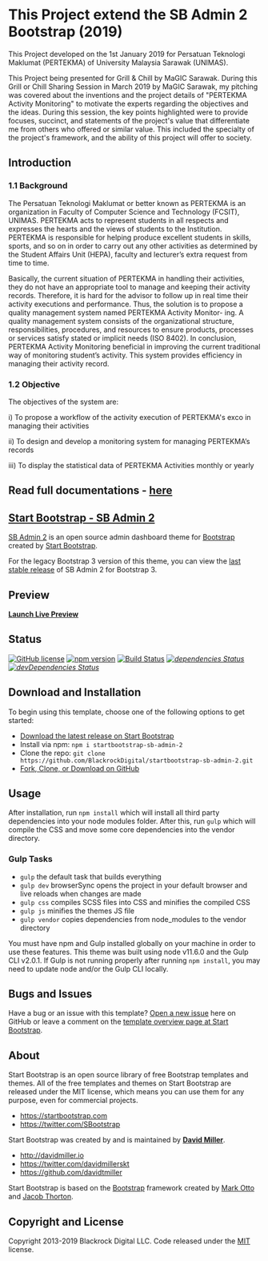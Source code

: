 # This Project extend the SB Admin 2 Bootstrap (2019)
This Project developed on the 1st January 2019 for Persatuan Teknologi Maklumat (PERTEKMA) of University Malaysia Sarawak (UNIMAS).


This Project being presented for Grill & Chill by MaGIC Sarawak. During this Grill or Chill Sharing Session in March 2019 by MaGIC Sarawak, my pitching was covered about the inventions and the project details of "PERTEKMA Activity Monitoring" to motivate the experts regarding the objectives and the ideas. During this session, the key points highlighted were to provide focuses, succinct, and statements of the project's value that differentiate me from others who offered or similar value. This included the specialty of the project's framework, and the ability of this project will offer to society. 


## Introduction
### 1.1 Background
The Persatuan Teknologi Maklumat or better known as PERTEKMA is an organization in Faculty of Computer Science and Technology (FCSIT), UNIMAS. PERTEKMA acts to represent students in all respects and expresses the hearts and the views of students to the Institution. PERTEKMA is responsible for helping produce excellent students in skills, sports, and so on in order to carry out any other activities as determined by the Student Affairs Unit (HEPA), faculty and lecturer’s extra request from time to time.


Basically, the current situation of PERTEKMA in handling their activities, they do not have an appropriate tool to manage and keeping their activity records. Therefore, it is hard for the advisor to follow up in real time their activity executions and performance. Thus, the solution is to propose a quality management system named PERTEKMA Activity Monitor- ing. A quality management system consists of the organizational structure, responsibilities, procedures, and resources to ensure products, processes or services satisfy stated or implicit needs (ISO 8402). In conclusion, PERTEKMA Activity Monitoring beneficial in improving the current traditional way of monitoring student’s activity. This system provides efficiency in managing their activity record.

### 1.2 Objective
The objectives of the system are:

i) To propose a workflow of the activity execution of PERTEKMA's exco in managing their activities

ii) To design and develop a monitoring system for managing PERTEKMA’s records

iii) To display the statistical data of PERTEKMA Activities monthly or yearly


## Read full documentations - [here](https://github.com/sulaihasubi/pertekma-activity-monitoring/blob/main/PERTEKMA%20Activity%20Monitoring-Thesis.pdf)

## [Start Bootstrap - SB Admin 2](https://startbootstrap.com/template-overviews/sb-admin-2/)

[SB Admin 2](https://startbootstrap.com/template-overviews/sb-admin-2/) is an open source admin dashboard theme for [Bootstrap](http://getbootstrap.com/) created by [Start Bootstrap](http://startbootstrap.com/).

For the legacy Bootstrap 3 version of this theme, you can view the [last stable release](https://github.com/BlackrockDigital/startbootstrap-sb-admin-2/releases/tag/v3.3.7%2B1) of SB Admin 2 for Bootstrap 3.

## Preview

<!-- [![SB Admin 2 Preview](https://startbootstrap.com/assets/img/templates/sb-admin-2.jpg)](https://blackrockdigital.github.io/startbootstrap-sb-admin-2/) -->
<!-- 
**[Launch Live Preview](https://blackrockdigital.github.io/startbootstrap-sb-admin-2/)** -->

**[Launch Live Preview](https://startbootstrap.com/previews/sb-admin-2)**

## Status

[![GitHub license](https://img.shields.io/badge/license-MIT-blue.svg)](https://raw.githubusercontent.com/BlackrockDigital/startbootstrap-sb-admin-2/master/LICENSE)
[![npm version](https://img.shields.io/npm/v/startbootstrap-sb-admin-2.svg)](https://www.npmjs.com/package/startbootstrap-sb-admin-2)
[![Build Status](https://travis-ci.org/BlackrockDigital/startbootstrap-sb-admin-2.svg?branch=master)](https://travis-ci.org/BlackrockDigital/startbootstrap-sb-admin-2)
_[![dependencies Status](https://david-dm.org/BlackrockDigital/startbootstrap-sb-admin-2/status.svg)](https://david-dm.org/BlackrockDigital/startbootstrap-sb-admin-2)
[![devDependencies Status](https://david-dm.org/BlackrockDigital/startbootstrap-sb-admin-2/dev-status.svg)](https://david-dm.org/BlackrockDigital/startbootstrap-sb-admin-2?type=dev)_

## Download and Installation

To begin using this template, choose one of the following options to get started:

-   [Download the latest release on Start Bootstrap](https://startbootstrap.com/template-overviews/sb-admin-2/)
-   Install via npm: `npm i startbootstrap-sb-admin-2`
-   Clone the repo: `git clone https://github.com/BlackrockDigital/startbootstrap-sb-admin-2.git`
-   [Fork, Clone, or Download on GitHub](https://github.com/BlackrockDigital/startbootstrap-sb-admin-2)

## Usage

After installation, run `npm install` which will install all third party dependencies into your node modules folder. After this, run `gulp` which will compile the CSS and move some core dependencies into the vendor directory.

### Gulp Tasks

-   `gulp` the default task that builds everything
-   `gulp dev` browserSync opens the project in your default browser and live reloads when changes are made
-   `gulp css` compiles SCSS files into CSS and minifies the compiled CSS
-   `gulp js` minifies the themes JS file
-   `gulp vendor` copies dependencies from node_modules to the vendor directory

You must have npm and Gulp installed globally on your machine in order to use these features. This theme was built using node v11.6.0 and the Gulp CLI v2.0.1. If Gulp is not running properly after running `npm install`, you may need to update node and/or the Gulp CLI locally.

## Bugs and Issues

Have a bug or an issue with this template? [Open a new issue](https://github.com/BlackrockDigital/startbootstrap-sb-admin-2/issues) here on GitHub or leave a comment on the [template overview page at Start Bootstrap](http://startbootstrap.com/template-overviews/sb-admin-2/).

## About

Start Bootstrap is an open source library of free Bootstrap templates and themes. All of the free templates and themes on Start Bootstrap are released under the MIT license, which means you can use them for any purpose, even for commercial projects.

-   <https://startbootstrap.com>
-   <https://twitter.com/SBootstrap>

Start Bootstrap was created by and is maintained by **[David Miller](http://davidmiller.io/)**.

-   <http://davidmiller.io>
-   <https://twitter.com/davidmillerskt>
-   <https://github.com/davidtmiller>

Start Bootstrap is based on the [Bootstrap](http://getbootstrap.com/) framework created by [Mark Otto](https://twitter.com/mdo) and [Jacob Thorton](https://twitter.com/fat).

## Copyright and License

Copyright 2013-2019 Blackrock Digital LLC. Code released under the [MIT](https://github.com/BlackrockDigital/startbootstrap-resume/blob/gh-pages/LICENSE) license.
